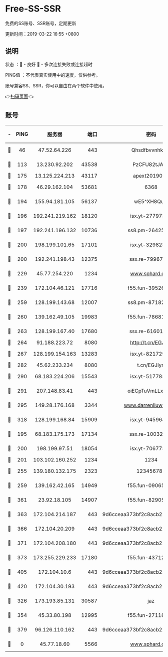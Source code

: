 # Free-SS-SSR

免费的SS账号、SSR账号，定期更新

更新时间：2019-03-22 16:55 +0800

## 说明

状态     ：🙂 - 良好 🙁 - 多次连接失败或连接超时

PING值   ：不代表真实使用中的速度，仅供参考。

账号兼容SS、SSR，你可以自由在两个软件中使用。

👉[扫码页面](https://liesauer.github.io/Free-SS-SSR/)👈

## 账号

|-|PING|服务器|端口|密码|加密方式|区域|
|:----:|:----:|:-----:|-----:|:----:|:----:|:----:|
|🙂|46|47.52.64.226|443|Qhsdfbvvnhkm1|aes-256-cfb|HK|
|🙂|113|13.230.92.202|43538|PzCFU82tJAdZ|aes-256-cfb|JP|
|🙂|175|13.125.224.213|43117|apext2019005|chacha20|KR|
|🙂|178|46.29.162.104|53681|6368|aes-256-ctr|RU|
|🙂|194|155.94.181.105|56137|wE5^XH8Quw|aes-256-cfb|US|
|🙂|196|192.241.219.162|18120|isx.yt-27797357|aes-256-cfb|US|
|🙂|197|192.241.196.132|10736|ss8.pm-26425369|aes-256-cfb|US|
|🙂|200|198.199.101.65|17101|isx.yt-32982313|aes-256-cfb|US|
|🙂|200|192.241.198.43|12375|ssx.re-79967299|aes-256-cfb|US|
|🙂|229|45.77.254.220|1234|www.sphard.com|aes-256-cfb|SG|
|🙂|239|172.104.46.121|17716|f55.fun-39526771|aes-256-cfb|SG|
|🙂|259|128.199.143.68|12007|ss8.pm-87182779|aes-256-cfb|SG|
|🙂|260|139.162.49.105|19983|f55.fun-78681793|aes-256-cfb|SG|
|🙂|263|128.199.167.40|17680|ssx.re-61601620|aes-256-cfb|SG|
|🙂|264|91.188.223.72|8080|http://t.cn/EGJIyrl|rc4-md5|RU|
|🙂|267|128.199.154.163|13283|isx.yt-82172989|aes-256-cfb|SG|
|🙂|282|45.62.233.234|8080|t.cn/EGJIyrl|rc4-md5|CA|
|🙂|290|68.183.224.206|15543|isx.yt-51778566|aes-256-cfb|SG|
|🙂|291|207.148.83.41|443|oiECpTuVmLLxk4Ts|aes-256-cfb|AU|
|🙂|295|149.28.176.168|3344|www.darrenliuwei.com|aes-256-cfb|AU|
|🙂|318|128.199.168.84|15909|isx.yt-94596465|aes-256-cfb|SG|
|🙂|195|68.183.175.173|17134|ssx.re-10032791|aes-256-cfb|US|
|🙂|200|198.199.97.51|18054|isx.yt-70677561|aes-256-cfb|US|
|🙂|201|103.102.160.252|1234|1234|rc4-md5|JP|
|🙂|255|139.180.132.175|2323|123456789|aes-256-cfb|SG|
|🙂|259|139.162.42.165|14949|f55.fun-09065498|aes-256-cfb|SG|
|🙂|361|23.92.18.105|14907|f55.fun-82905672|aes-256-cfb|US|
|🙂|363|172.104.214.187|443|9d6cceaa373bf2c8acb22e60b6a58be6|aes-256-cfb|US|
|🙂|366|172.104.20.209|443|9d6cceaa373bf2c8acb22e60b6a58be6|aes-256-cfb|US|
|🙂|371|172.104.208.180|443|9d6cceaa373bf2c8acb22e60b6a58be6|aes-256-cfb|US|
|🙂|373|173.255.229.233|17180|f55.fun-43712198|aes-256-cfb|US|
|🙂|405|172.104.10.6|443|9d6cceaa373bf2c8acb22e60b6a58be6|aes-256-cfb|US|
|🙂|420|172.104.30.193|443|9d6cceaa373bf2c8acb22e60b6a58be6|aes-256-cfb|US|
|🙁|326|173.193.85.131|30587|jaz|aes-256-cfb|US|
|🙁|354|45.33.80.198|12995|f55.fun-27118272|aes-256-cfb|US|
|🙁|379|96.126.110.162|443|9d6cceaa373bf2c8acb22e60b6a58be6|aes-256-cfb|US|
|🙁|0|45.77.18.60|5566|www.sphard.com|aes-256-cfb|JP|
